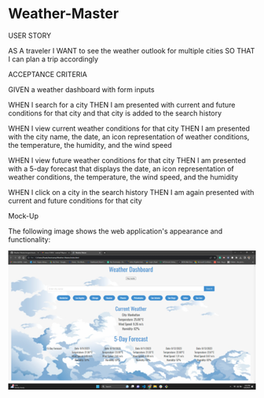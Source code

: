 # Weather-Master

USER STORY

AS A traveler
I WANT to see the weather outlook for multiple cities
SO THAT I can plan a trip accordingly

ACCEPTANCE CRITERIA

GIVEN a weather dashboard with form inputs

WHEN I search for a city
THEN I am presented with current and future conditions for that city and that city is added to the search history

WHEN I view current weather conditions for that city
THEN I am presented with the city name, the date, an icon representation of weather conditions, the temperature, the humidity, and the wind speed

WHEN I view future weather conditions for that city
THEN I am presented with a 5-day forecast that displays the date, an icon representation of weather conditions, the temperature, the wind speed, and the humidity

WHEN I click on a city in the search history
THEN I am again presented with current and future conditions for that city

Mock-Up

The following image shows the web application's appearance and functionality:

![Alt text](image.png)


